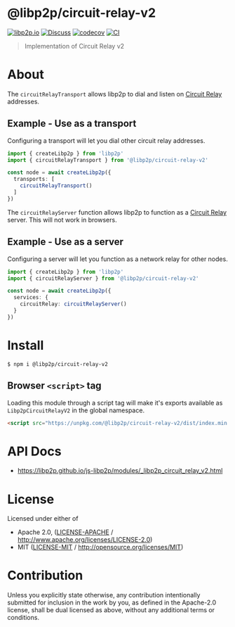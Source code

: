# @libp2p/circuit-relay-v2

[![libp2p.io](https://img.shields.io/badge/project-libp2p-yellow.svg?style=flat-square)](http://libp2p.io/)
[![Discuss](https://img.shields.io/discourse/https/discuss.libp2p.io/posts.svg?style=flat-square)](https://discuss.libp2p.io)
[![codecov](https://img.shields.io/codecov/c/github/libp2p/js-libp2p.svg?style=flat-square)](https://codecov.io/gh/libp2p/js-libp2p)
[![CI](https://img.shields.io/github/actions/workflow/status/libp2p/js-libp2p/main.yml?branch=main\&style=flat-square)](https://github.com/libp2p/js-libp2p/actions/workflows/main.yml?query=branch%3Amain)

> Implementation of Circuit Relay v2

# About

<!--

!IMPORTANT!

Everything in this README between "# About" and "# Install" is automatically
generated and will be overwritten the next time the doc generator is run.

To make changes to this section, please update the @packageDocumentation section
of src/index.js or src/index.ts

To experiment with formatting, please run "npm run docs" from the root of this
repo and examine the changes made.

-->

The `circuitRelayTransport` allows libp2p to dial and listen on [Circuit Relay](https://docs.libp2p.io/concepts/nat/circuit-relay/)
addresses.

## Example - Use as a transport

Configuring a transport will let you dial other circuit relay addresses.

```typescript
import { createLibp2p } from 'libp2p'
import { circuitRelayTransport } from '@libp2p/circuit-relay-v2'

const node = await createLibp2p({
  transports: [
    circuitRelayTransport()
  ]
})
```

The `circuitRelayServer` function allows libp2p to function as a [Circuit Relay](https://docs.libp2p.io/concepts/nat/circuit-relay/)
server.  This will not work in browsers.

## Example - Use as a server

Configuring a server will let you function as a network relay for other
nodes.

```typescript
import { createLibp2p } from 'libp2p'
import { circuitRelayServer } from '@libp2p/circuit-relay-v2'

const node = await createLibp2p({
  services: {
    circuitRelay: circuitRelayServer()
  }
})
```

# Install

```console
$ npm i @libp2p/circuit-relay-v2
```

## Browser `<script>` tag

Loading this module through a script tag will make it's exports available as `Libp2pCircuitRelayV2` in the global namespace.

```html
<script src="https://unpkg.com/@libp2p/circuit-relay-v2/dist/index.min.js"></script>
```

# API Docs

- <https://libp2p.github.io/js-libp2p/modules/_libp2p_circuit_relay_v2.html>

# License

Licensed under either of

- Apache 2.0, ([LICENSE-APACHE](LICENSE-APACHE) / <http://www.apache.org/licenses/LICENSE-2.0>)
- MIT ([LICENSE-MIT](LICENSE-MIT) / <http://opensource.org/licenses/MIT>)

# Contribution

Unless you explicitly state otherwise, any contribution intentionally submitted for inclusion in the work by you, as defined in the Apache-2.0 license, shall be dual licensed as above, without any additional terms or conditions.
